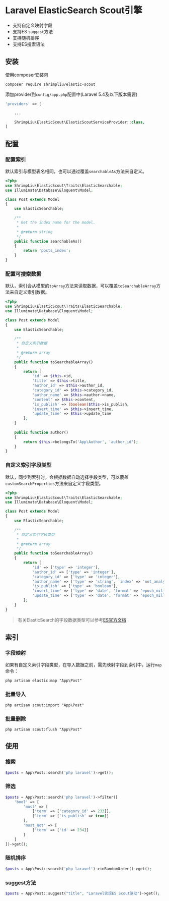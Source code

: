 # Laravel ElasticSearch Scout引擎
- 支持自定义映射字段
- 支持ES `suggest`方法
- 支持随机排序
- 支持ES搜索语法
## 安装
使用composer安装包
```shell
composer require shrimpliu/elastic-scout
```
添加provider到`config/app.php`配置中(Laravel 5.4及以下版本需要)
```php
'providers' => [

    ...

    ShrimpLiu\ElasticScout\ElasticScoutServiceProvider::class,
]
```
## 配置
### 配置索引
默认索引与模型表名相同，也可以通过覆盖`searchableAs`方法来自定义。
```php
<?php
use ShrimpLiu\ElasticScout\Traits\ElasticSearchable;
use Illuminate\Database\Eloquent\Model;

class Post extends Model
{
    use ElasticSearchable;

    /**
     * Get the index name for the model.
     *
     * @return string
     */
    public function searchableAs()
    {
        return 'posts_index';
    }
}
```
### 配置可搜索数据
默认，索引会从模型的`toArray`方法来读取数据，可以覆盖`toSearchableArray`方法来自定义索引数据。
```php
<?php
use ShrimpLiu\ElasticScout\Traits\ElasticSearchable;
use Illuminate\Database\Eloquent\Model;

class Post extends Model
{
    use ElasticSearchable;

    /**
     * 自定义索引数据
     *
     * @return array
     */
    public function toSearchableArray()
    {
        return [
            'id' => $this->id,
            'title' => $this->title,
            'author_id' => $this->author_id,
            'category_id' => $this->category_id,
            'author_name' => $this->author->name,
            'content' => $this->content,
            'is_publish' => (boolean)$this->is_publish,
            'insert_time' => $this->insert_time,
            'update_time' => $this->update_time
        ];
    }
    
    public function author()
    {
        return $this->belongsTo('App\Author', 'author_id');
    }
}
```
### 自定义索引字段类型
默认，同步到索引时，会根据数据自动选择字段类型，可以覆盖`customSearchProperties`方法来自定义字段类型。
```php
<?php
use ShrimpLiu\ElasticScout\Traits\ElasticSearchable;
use Illuminate\Database\Eloquent\Model;

class Post extends Model
{
    use ElasticSearchable;

    /**
     * 自定义索引字段类型
     *
     * @return array
     */
    public function toSearchableArray()
    {
        return [
            'id' => ['type' => 'integer'],
            'author_id' => ['type' => 'integer'],
            'category_id' => ['type' => 'integer'],
            'author_name' => ['type' => 'string', 'index' => 'not_analyzed'],
            'is_publish' => ['type' => 'boolean'],
            'insert_time' => ['type' => 'date', 'format' => 'epoch_millis'],
            'update_time' => ['type' => 'date', 'format' => 'epoch_millis']
        ];
    }
}
```
> 有关ElasticSearch的字段数据类型可以参考[ES官方文档](https://www.elastic.co/guide/en/elasticsearch/reference/current/mapping-types.html)
## 索引
### 字段映射
如果有自定义索引字段类型，在导入数据之前，需先映射字段到索引中，运行`map`命令：
```shell
php artisan elastic:map "App\Post"
```
### 批量导入
```shell
php artisan scout:import "App\Post"
```
### 批量删除
```shell
php artisan scout:flush "App\Post"
```
## 使用
### 搜索
```php
$posts = App\Post::search('php laravel')->get();
```
### 筛选
```php
$posts = App\Post::search('php laravel')->filter([
    'bool' => [
        'must' => [
            ['term' => ['category_id' => 233]],
            ['term' => ['is_publish' => true]]
        ],
        'must_not' => [
            ['term' => ['id' => 234]]
        ]
    ]
])->get();
```
### 随机排序
```php
$posts = App\Post::search('php laravel')->inRandomOrder()->get();
```
### suggest方法
```php
$posts = App\Post::suggest("title", "Laravel实现ES Scout驱动")->get();
```